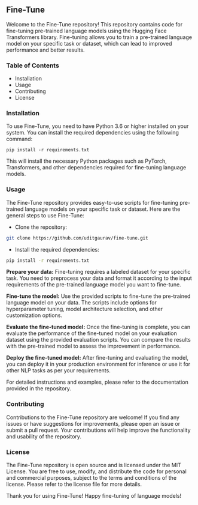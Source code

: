 ## Fine-Tune

Welcome to the Fine-Tune repository! This repository contains code for fine-tuning pre-trained language models using the Hugging Face Transformers library. Fine-tuning allows you to train a pre-trained language model on your specific task or dataset, which can lead to improved performance and better results.

### Table of Contents
- Installation
- Usage
- Contributing
- License

### Installation

To use Fine-Tune, you need to have Python 3.6 or higher installed on your system. You can install the required dependencies using the following command:

```
pip install -r requirements.txt
```
This will install the necessary Python packages such as PyTorch, Transformers, and other dependencies required for fine-tuning language models.

### Usage
The Fine-Tune repository provides easy-to-use scripts for fine-tuning pre-trained language models on your specific task or dataset. Here are the general steps to use Fine-Tune:

- Clone the repository:
```bash
git clone https://github.com/uditgaurav/fine-tune.git
```
- Install the required dependencies:
```bash
pip install -r requirements.txt
```

__Prepare your data:__ Fine-tuning requires a labeled dataset for your specific task. You need to preprocess your data and format it according to the input requirements of the pre-trained language model you want to fine-tune.

__Fine-tune the model:__ Use the provided scripts to fine-tune the pre-trained language model on your data. The scripts include options for hyperparameter tuning, model architecture selection, and other customization options.

__Evaluate the fine-tuned model:__ Once the fine-tuning is complete, you can evaluate the performance of the fine-tuned model on your evaluation dataset using the provided evaluation scripts. You can compare the results with the pre-trained model to assess the improvement in performance.

__Deploy the fine-tuned model:__ After fine-tuning and evaluating the model, you can deploy it in your production environment for inference or use it for other NLP tasks as per your requirements.

For detailed instructions and examples, please refer to the documentation provided in the repository.

### Contributing

Contributions to the Fine-Tune repository are welcome! If you find any issues or have suggestions for improvements, please open an issue or submit a pull request. Your contributions will help improve the functionality and usability of the repository.

### License
The Fine-Tune repository is open source and is licensed under the MIT License. You are free to use, modify, and distribute the code for personal and commercial purposes, subject to the terms and conditions of the license. Please refer to the license file for more details.

Thank you for using Fine-Tune! Happy fine-tuning of language models!